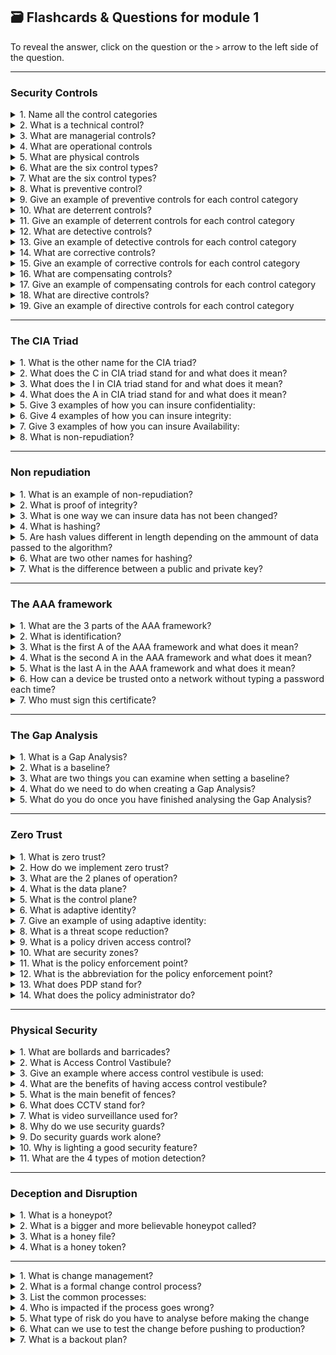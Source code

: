 ## 🗃️ Flashcards & Questions for module 1  
To reveal the answer, click on the question or the `>` arrow to the left side of the question.

-----

### Security Controls

<details>
  <summary>1. Name all the control categories</summary>
  - Technical, Managerial, Operational, and Physical
</details>


<details>
  <summary>2. What is a technical control?</summary>
  - Using software to control what functions can and cannot be used on a system. Firewalls can be used to block network traffic entering and leaving a system. Operating system controls can be used to prevent users from accessing functions and data
</details>


<details>
  <summary>3. What are managerial controls?</summary>
  - Implementing security designs and security policies that staff and users must be trained on and must adhere to as a standard operating procedure for keeping data safe.
</details>


<details>
  <summary>4. What are operational controls</summary>
  - Using people for control and security. Such as security guards, awareness programs, and posters informing staff how to keep data safe
</details>


<details>
  <summary>5. What are physical controls</summary>
  - These are physical security controls to prevent physical access such as fences, locks, badge readers, and bollards.
</details>


<details>
  <summary>6. What are the six control types?</summary>
  - Preventive, deterrent, detective, corrective, compensating, directive
</details>


<details>
  <summary>7. What are the six control types?</summary>
  - Preventive, deterrent, detective, corrective, compensating, directive
</details>


<details>
  <summary>8. What is preventive control?</summary>
  - Prevents access to a specific resource. For example, a firewall, security policies, locked doors, or guards checking ID to make sure they have access.
</details>


<details>
  <summary>9. Give an example of preventive controls for each control category</summary>
  
  - Technical: Firewall
  - Managerial: Security policy such as on-boarding policy
  - Operational: Guard shack checking ID's
  - Physical: Locked doors
</details>


<details>
  <summary>10. What are deterrent controls?</summary>
  - To deter and try prevent attackers from their attack. This can be done using warning signs and a threat of demotion if an employee accesses areas they are not supposed to.
</details>


<details>
  <summary>11. Give an example of deterrent controls for each control category</summary>
  
  - Technical: Splash screen (Warning Screen)
  - Managerial: Threat of demotion for accessing restricted areas.
  - Operational: Receptionist checking in everyone into the building.
  - Physical: Warning signs
</details>


<details>
  <summary>12. What are detective controls?</summary>
  - These controls are not likely to stop an attack or intrusion but they log and store information about what happened so that it can be investigated later.
</details>


<details>
  <summary>13. Give an example of detective controls for each control category</summary>
  
  - Technical: Collecting and reviewing system logs
  - Managerial: Review log in reports
  - Operational: Regular patrol of the property
  - Physical: Motion detectors
</details>


<details>
  <summary>14. What are corrective controls?</summary>
  - These controls are taken after an event has occurred to try reverse or minimise the effect to the system or business with minimal downtime.
</details>


<details>
  <summary>15. Give an example of corrective controls for each control category</summary>
  
  - Technical: Restoring from a backup
  - Managerial: Creating policies for reporting security issues.
  - Operational: Contacting law enforcement
  - Physical: Fire extinguishers.
</details>


<details>
  <summary>16. What are compensating controls?</summary>
  - Using temporary solutions to fix issues until you are able to fix the main issue permanently.
</details>


<details>
  <summary>17. Give an example of compensating controls for each control category</summary>
  
  - Technical: Firewall blocking until the app is patched
  - Managerial: Separation of duties
  - Operational: Simultaneous guard duties
  - Physical: Generator to keep systems running until mains power is restored
</details>


<details>
  <summary>18. What are directive controls?</summary>
  - This is where you give direct orders to people to try improve security. This is a very weak security control.
</details>


<details>
  <summary>19. Give an example of directive controls for each control category</summary>
  
  - Technical: Store sensitive files in a protected folder
  - Managerial: Create compliance policies and procedures
  - Operational: train users on proper security policies
  - Physical: A sign on a door saying "Authorised personnel only"
</details>


-----

### The CIA Triad

<details>
  <summary>1. What is the other name for the CIA triad?</summary>
  - AIC Triad.
</details>


<details>
  <summary>2. What does the C in CIA triad stand for and what does it mean?</summary>
  - Confidentiality. To prevent disclosure of information to unauthorised users or systems.
</details>


<details>
  <summary>3. What does the I in CIA triad stand for and what does it mean?</summary>
  - Integrity. Messages cannot be modified without detection.
</details>


<details>
  <summary>4. What does the A in CIA triad stand for and what does it mean?</summary>
  - Availability. To make sure our systems and networks are always up and running.
</details>


<details>
  <summary>5. Give 3 examples of how you can insure confidentiality:</summary>
  - Encrypting data before it is send over the network. Access Controls to restrict users access to specific resources. Two factor authentication when signing in to accounts.
</details>


<details>
  <summary>6. Give 4 examples of how you can insure integrity:</summary>
  - Hashing the data, using Digital Signatures, Using certificates, and non-repudiation.
</details>


<details>
  <summary>7. Give 3 examples of how you can insure Availability:</summary>
  - Building systems using redundancy, Fault tolerance (adding extra components incase of failure), and Patching systems doing updates and fixing security holes.
</details>


<details>
  <summary>8. What is non-repudiation?</summary>
  - The act of making sure someone cannot later deny an action or message after it is sent.
</details>


-----

### Non repudiation

<details>
  <summary>1. What is an example of non-repudiation?</summary>
  - signing a contract using private and public keys.
</details>


<details>
  <summary>2. What is proof of integrity?</summary>
  - It means we can verify that data has not been changed.
</details>


<details>
  <summary>3. What is one way we can insure data has not been changed?</summary>
  - Hashing the data.
</details>


<details>
  <summary>4. What is hashing?</summary>
  - Hashing takes data and runs it through an algorithm to get a hash value that will only be produced when the data is identical. This allows us to check if data has been changed.
</details>


<details>
  <summary>5. Are hash values different in length depending on the ammount of data passed to the algorithm?</summary>
  - No, hash values are typically the same length no matter how much data you pass to the algorithm.
</details>


<details>
  <summary>6. What are two other names for hashing?</summary>
  - Message digest and fingerprint.
</details>


<details>
  <summary>7. What is the difference between a public and private key?</summary>
  - A public key is kept secret and is used when hashing data you want to send to someone. The person receiving your message then uses your public key (Which can be shared with anyone) to decrypt your message to make sure nothing has been changed in the message and to confirm the message came from you.
</details>


-----

### The AAA framework

<details>
  <summary>1. What are the 3 parts of the AAA framework?</summary>
  - Authentication, Authorisation, and Accounting
</details>


<details>
  <summary>2. What is identification?</summary>
  - Identification is telling the system who you claim to be. Usually via a username.
</details>


<details>
  <summary>3. What is the first A of the AAA framework and what does it mean?</summary>
  - Authentication. Proves you are who you say you are by providing a password and other authentication factors.
</details>


<details>
  <summary>4. What is the second A in the AAA framework and what does it mean?</summary>
  - Authorisation. This is what you have access to based on who you are.
</details>


<details>
  <summary>5. What is the last A in the AAA framework and what does it mean?</summary>
  - Accounting. This is where the system logs everything from who logged in, what time they logged in, what they did, and when they logged out 
</details>


<details>
  <summary>6. How can a device be trusted onto a network without typing a password each time?</summary>
  - We can assign the device with a certificate that allows the device to be authenticated.
</details>


<details>
  <summary>7. Who must sign this certificate?</summary>
  - The certificate authority (CA).
</details>


-----

### The Gap Analysis

<details>
  <summary>1. What is a Gap Analysis?</summary>
  - The study of diffrence between where your security is now and where you want it to be.
</details>


<details>
  <summary>2. What is a baseline?</summary>
  - Internal goals set inside of the organisation on where your security should be.
</details>


<details>
  <summary>3. What are two things you can examine when setting a baseline?</summary>
  - Examine the employees and their current training level and the IT processes of the company.
</details>


<details>
  <summary>4. What do we need to do when creating a Gap Analysis?</summary>
  - We need to compare and evaluate existing system, identify weaknesses, and create a detailed analysis of broad security categories and break them into smaller segments.
</details>


<details>
  <summary>5. What do you do once you have finished analysing the Gap Analysis?</summary>
  - Create the final gap analysis report that details where weaknesses are and what we can do to get our security to where we want it to be.
</details>

-----

### Zero Trust

<details>
  <summary>1. What is zero trust?</summary>
  - Zero trust means that you must authenticate to use any resources on the network or system.
</details>


<details>
  <summary>2. How do we implement zero trust?</summary>
  - We first need to split the network into functional planes so that we can add and define rules and policies.
</details>


<details>
  <summary>3. What are the 2 planes of operation?</summary>
  - Data plane and control plane.
</details>


<details>
  <summary>4. What is the data plane?</summary>
  - The control plane is where we manage the actions of the data plane. Such as defining rules and policies on how packets and other data should be processed and forwarded.
</details>


<details>
  <summary>5. What is the control plane?</summary>
  - The control plane is where we manage the actions of the data plane. such as defining rules and policies on how packets and other data should be processed and forwarded.
</details>


<details>
  <summary>6. What is adaptive identity?</summary>
  - It is a system that allows us to check users are who they  say they are by checking the IP address, physical location, type of connection, and the relation to the organisation. 
</details>


<details>
  <summary>7. Give an example of using adaptive identity:</summary>
  - A user says they are in the US and is trying to login to a US account but using adaptive identity shows that they are actually in China. Proving the user is not who they say they are
</details>


<details>
  <summary>8. What is a threat scope reduction?</summary>
  - Reduces the amount of entry points to a network or physical building.
</details>


<details>
  <summary>9. What is a policy driven access control?</summary>
  - Examins the adaptive controls and a predefined set of rules to determine if the user is who they say they are.
</details>


<details>
  <summary>10. What are security zones?</summary>
  - Security zones are areas you define for example separate departments in a company. You can then set specific rules for each zone and define how they talk to each other.
</details>


<details>
  <summary>11. What is the policy enforcement point?</summary>
  - This is a gatekeeper that all the traffic must pass through and be subject to examination. The data will be passed to the policy decision point where the policy engine then decides whether to grant, deny, or revoke the request.
</details>


<details>
  <summary>12. What is the abbreviation for the policy enforcement point?</summary>
  - PEP.
</details>


<details>
  <summary>13. What does PDP stand for?</summary>
  - Policy Decision Point.
</details>


<details>
  <summary>14. What does the policy administrator do?</summary>
  - It sends back the decision from the policy engine to the PDP back to the PEP.
</details>

-----

### Physical Security 

<details>
  <summary>1. What are bollards and barricades?</summary>
  - These are used to prevent access or guide people into specific access point using barriers, cones, and even water features with a bridge that everyone must cross.
</details>


<details>
  <summary>2. What is Access Control Vastibule?</summary>
  - The act of restricting access to areas where other areas are open.
</details>


<details>
  <summary>3. Give an example where access control vestibule is used:</summary>
  - When you have multiple interal doors that are unlocked when the access door is locked. But once the access door is unlocked, the other lock to prevent immediate access.
</details>


<details>
  <summary>4. What are the benefits of having access control vestibule?</summary>
  - It allows you to have a one at a time system where each user must unlock each door to gain access. This allows you to have controlled areas.
</details>


<details>
  <summary>5. What is the main benefit of fences?</summary>
  - Prevent easy access to restricted areas. They can also provide privacy depending on what material and design you use.
</details>


<details>
  <summary>6. What does CCTV stand for?</summary>
  - Closed Circut Television.
</details>


<details>
  <summary>7. What is video surveillance used for?</summary>
  - For logging who did what in a specific area. Monitoring and alerting motion or object detection.
</details>


<details>
  <summary>8. Why do we use security guards?</summary>
  - Security guards are a great method of physical control as they can authenticate people and investigate incidents.
</details>


<details>
  <summary>9. Do security guards work alone?</summary>
  - No, we use multiple guards to prevent one person having access to all assets.
</details>


<details>
  <summary>10. Why is lighting a good security feature?</summary>
  - Attackers want to remain hidden from cameras and guards. Adding lighting removes areas where attackers can hide.
</details>


<details>
  <summary>11. What are the 4 types of motion detection?</summary>
  - Infrared sensors, pressure sensors, microwave sensors, and ultrasonic.
</details>


-----

### Deception and Disruption

<details>
  <summary>1. What is a honeypot?</summary>
  - A honeypot is a way to attract attackers to a fake system so that we can see what type of attackers and bots they are using.
</details>


<details>
  <summary>2. What is a bigger and more believable honeypot called?</summary>
  - A honey net. This consists of multiple fake servers, workstations, switches, routers, and firewalls.
</details>


<details>
  <summary>3. What is a honey file?</summary>
  - A honey file is a fake file that we label as something like "password.txt" to attract attackers. We can apply alerts to alert us when a user accesses this file.
</details>


<details>
  <summary>4. What is a honey token?</summary>
  - A honey token is a fake token or fake email address we setup to detect when an attacker tried to take our information.
</details>


-----

<details>
  <summary>1. What is change management?</summary>
  - The way we process updates and patches to systems to prevent downtime and security vulnerabilities in any enviroment
</details>


<details>
  <summary>2. What is a formal change control process?</summary>
  - This is the process we follow to make sure we have the least amount of risk and downtime.
</details>


<details>
  <summary>3. List the common processes:</summary>
  
  - Complete a request form
  - Document the reason for change
  - Identify the scope of the change
  - Schedule a date and time of the change
  - Analyse the risk of change
  - Get approval from the change control board
  - Get end-user acceptance and check for issues
</details>


<details>
  <summary>4. Who is impacted if the process goes wrong?</summary>
  - The stakeholders
</details>


<details>
  <summary>5. What type of risk do you have to analyse before making the change</summary>
  - Minor risks, Major risks, and risk of not changing.
</details>


<details>
  <summary>6. What can we use to test the change before pushing to production?</summary>
  - We can copy our systems to a sandbox enviroment and test the roll out and then test the backout plan.
</details>


<details>
  <summary>7. What is a backout plan?</summary>
  - A backout plan the the plan for reversing the upgrade using things like backups and reverting to previous software system versions.
</details>



